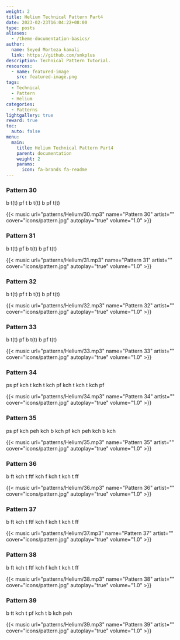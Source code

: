 ```yaml
---
weight: 2
title: Helium Technical Pattern Part4
date: 2023-02-23T16:04:22+08:00
type: posts
aliases:
  - /theme-documentation-basics/
author:
  name: Seyed Morteza kamali
  link: https://github.com/smkplus
description: Technical Pattern Tutorial.
resources:
  - name: featured-image
    src: featured-image.png
tags:
  - Technical
  - Pattern
  - Helium
categories:
  - Patterns
lightgallery: true
reward: true
toc:
  auto: false
menu:
  main:
    title: Helium Technical Pattern Part4
    parent: documentation
    weight: 2
    params:
      icon: fa-brands fa-readme
---
```

### Pattern 30
b t(t) pf t b t(t) b pf t(t)

{{< music url="patterns/Helium/30.mp3" name="Pattern 30" artist="" cover="icons/pattern.jpg" autoplay="true" volume="1.0" >}}

### Pattern 31
b t(t) pf b t(t) b pf t(t)

{{< music url="patterns/Helium/31.mp3" name="Pattern 31" artist="" cover="icons/pattern.jpg" autoplay="true" volume="1.0" >}}

### Pattern 32
b t(t) pf t b t(t) b pf t(t)

{{< music url="patterns/Helium/32.mp3" name="Pattern 32" artist="" cover="icons/pattern.jpg" autoplay="true" volume="1.0" >}}

### Pattern 33
b t(t) pf b t(t) b pf t(t)

{{< music url="patterns/Helium/33.mp3" name="Pattern 33" artist="" cover="icons/pattern.jpg" autoplay="true" volume="1.0" >}}

### Pattern 34
ps pf kch t kch t kch pf kch t kch t kch pf

{{< music url="patterns/Helium/34.mp3" name="Pattern 34" artist="" cover="icons/pattern.jpg" autoplay="true" volume="1.0" >}}

### Pattern 35
ps pf kch peh kch b kch pf kch peh kch b kch

{{< music url="patterns/Helium/35.mp3" name="Pattern 35" artist="" cover="icons/pattern.jpg" autoplay="true" volume="1.0" >}}

### Pattern 36
b ft kch t ftf kch f kch t kch t ff

{{< music url="patterns/Helium/36.mp3" name="Pattern 36" artist="" cover="icons/pattern.jpg" autoplay="true" volume="1.0" >}}

### Pattern 37
b ft kch t ftf kch f kch t kch t ff

{{< music url="patterns/Helium/37.mp3" name="Pattern 37" artist="" cover="icons/pattern.jpg" autoplay="true" volume="1.0" >}}

### Pattern 38
b ft kch t ftf kch f kch t kch t ff

{{< music url="patterns/Helium/38.mp3" name="Pattern 38" artist="" cover="icons/pattern.jpg" autoplay="true" volume="1.0" >}}

### Pattern 39
b tt kch t pf kch t b kch peh

{{< music url="patterns/Helium/39.mp3" name="Pattern 39" artist="" cover="icons/pattern.jpg" autoplay="true" volume="1.0" >}}